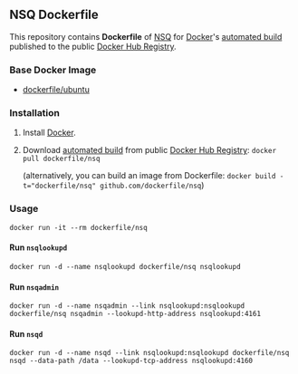## NSQ Dockerfile


This repository contains **Dockerfile** of [NSQ](http://nsq.io/) for [Docker](https://www.docker.com/)'s [automated build](https://registry.hub.docker.com/u/dockerfile/nsq/) published to the public [Docker Hub Registry](https://registry.hub.docker.com/).


### Base Docker Image

* [dockerfile/ubuntu](http://dockerfile.github.io/#/ubuntu)


### Installation

1. Install [Docker](https://www.docker.com/).

2. Download [automated build](https://registry.hub.docker.com/u/dockerfile/nsq/) from public [Docker Hub Registry](https://registry.hub.docker.com/): `docker pull dockerfile/nsq`

   (alternatively, you can build an image from Dockerfile: `docker build -t="dockerfile/nsq" github.com/dockerfile/nsq`)


### Usage

    docker run -it --rm dockerfile/nsq

#### Run `nsqlookupd`

    docker run -d --name nsqlookupd dockerfile/nsq nsqlookupd

#### Run `nsqadmin`

    docker run -d --name nsqadmin --link nsqlookupd:nsqlookupd dockerfile/nsq nsqadmin --lookupd-http-address nsqlookupd:4161

#### Run `nsqd`

    docker run -d --name nsqd --link nsqlookupd:nsqlookupd dockerfile/nsq nsqd --data-path /data --lookupd-tcp-address nsqlookupd:4160
